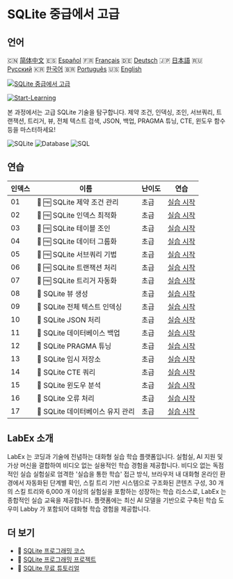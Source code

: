 # SQLite 중급에서 고급

## 언어

🇨🇳 [简体中文](README_zh.md) 🇪🇸 [Español](README_es.md) 🇫🇷 [Français](README_fr.md) 🇩🇪 [Deutsch](README_de.md) 🇯🇵 [日本語](README_ja.md) 🇷🇺 [Русский](README_ru.md) 🇰🇷 [한국어](README_ko.md) 🇧🇷 [Português](README_pt.md) 🇺🇸 [English](README.md) 

[![SQLite 중급에서 고급](https://cover-creator.labex.io/sqlite-intermediate-to-advanced.png?lang=ko)](https://labex.io/ko/courses/sqlite-intermediate-to-advanced)

[![Start-Learning](https://img.shields.io/badge/Start-Learning-whitesmoke?style=for-the-badge)](https://labex.io/ko/courses/sqlite-intermediate-to-advanced)

본 과정에서는 고급 SQLite 기술을 탐구합니다. 제약 조건, 인덱싱, 조인, 서브쿼리, 트랜잭션, 트리거, 뷰, 전체 텍스트 검색, JSON, 백업, PRAGMA 튜닝, CTE, 윈도우 함수 등을 마스터하세요!

![SQLite](https://img.shields.io/badge/SQLite-whitesmoke?style=for-the-badge&logo=sqlite)
![Database](https://img.shields.io/badge/Database-whitesmoke?style=for-the-badge&logo=database)
![SQL](https://img.shields.io/badge/SQL-whitesmoke?style=for-the-badge&logo=sql)


## 연습

|   인덱스 | 이름                              | 난이도   | 연습                                                                                                             |
|----------|-----------------------------------|----------|------------------------------------------------------------------------------------------------------------------|
|       01 | 📖 🆓 SQLite 제약 조건 관리       | 초급     | <a target='_blank' href='https://labex.io/ko/tutorials/sqlite-sqlite-constraint-management-552545'>실습 시작</a> |
|       02 | 📖 🆓 SQLite 인덱스 최적화        | 초급     | <a target='_blank' href='https://labex.io/ko/tutorials/sqlite-sqlite-index-optimization-552552'>실습 시작</a>    |
|       03 | 📖 🆓 SQLite 테이블 조인          | 초급     | <a target='_blank' href='https://labex.io/ko/tutorials/sqlite-sqlite-table-joining-552556'>실습 시작</a>         |
|       04 | 📖 🆓 SQLite 데이터 그룹화        | 초급     | <a target='_blank' href='https://labex.io/ko/tutorials/sqlite-sqlite-data-grouping-552547'>실습 시작</a>         |
|       05 | 📖 🆓 SQLite 서브쿼리 기법        | 초급     | <a target='_blank' href='https://labex.io/ko/tutorials/sqlite-sqlite-subquery-techniques-552555'>실습 시작</a>   |
|       06 | 📖 🆓 SQLite 트랜잭션 처리        | 초급     | <a target='_blank' href='https://labex.io/ko/tutorials/sqlite-sqlite-transaction-handling-552558'>실습 시작</a>  |
|       07 | 📖 🆓 SQLite 트리거 자동화        | 초급     | <a target='_blank' href='https://labex.io/ko/tutorials/sqlite-sqlite-trigger-automation-552559'>실습 시작</a>    |
|       08 | 📖  SQLite 뷰 생성                | 초급     | <a target='_blank' href='https://labex.io/ko/tutorials/sqlite-sqlite-view-creation-552560'>실습 시작</a>         |
|       09 | 📖  SQLite 전체 텍스트 인덱싱     | 초급     | <a target='_blank' href='https://labex.io/ko/tutorials/sqlite-sqlite-full-text-indexing-552551'>실습 시작</a>    |
|       10 | 📖  SQLite JSON 처리              | 초급     | <a target='_blank' href='https://labex.io/ko/tutorials/sqlite-sqlite-json-processing-552553'>실습 시작</a>       |
|       11 | 📖  SQLite 데이터베이스 백업      | 초급     | <a target='_blank' href='https://labex.io/ko/tutorials/sqlite-sqlite-database-backup-552548'>실습 시작</a>       |
|       12 | 📖  SQLite PRAGMA 튜닝            | 초급     | <a target='_blank' href='https://labex.io/ko/tutorials/sqlite-sqlite-pragma-tuning-552554'>실습 시작</a>         |
|       13 | 📖  SQLite 임시 저장소            | 초급     | <a target='_blank' href='https://labex.io/ko/tutorials/sqlite-sqlite-temporary-storage-552557'>실습 시작</a>     |
|       14 | 📖  SQLite CTE 쿼리               | 초급     | <a target='_blank' href='https://labex.io/ko/tutorials/sqlite-sqlite-cte-queries-552546'>실습 시작</a>           |
|       15 | 📖  SQLite 윈도우 분석            | 초급     | <a target='_blank' href='https://labex.io/ko/tutorials/sqlite-sqlite-window-analytics-552561'>실습 시작</a>      |
|       16 | 📖  SQLite 오류 처리              | 초급     | <a target='_blank' href='https://labex.io/ko/tutorials/sqlite-sqlite-error-handling-552550'>실습 시작</a>        |
|       17 | 📖  SQLite 데이터베이스 유지 관리 | 초급     | <a target='_blank' href='https://labex.io/ko/tutorials/sqlite-sqlite-database-maintenance-552549'>실습 시작</a>  |

## LabEx 소개

LabEx 는 코딩과 기술에 전념하는 대화형 실습 학습 플랫폼입니다. 실험실, AI 지원 및 가상 머신을 결합하여 비디오 없는 실용적인 학습 경험을 제공합니다. 비디오 없는 독점적인 실습 실험실로 엄격한 '실습을 통한 학습' 접근 방식, 브라우저 내 대화형 온라인 환경에서 자동화된 단계별 확인, 스킬 트리 기반 시스템으로 구조화된 콘텐츠 구성, 30 개의 스킬 트리와 6,000 개 이상의 실험실을 포함하는 성장하는 학습 리소스로, LabEx 는 종합적인 실습 교육을 제공합니다. 플랫폼에는 최신 AI 모델을 기반으로 구축된 학습 도우미 Labby 가 포함되어 대화형 학습 경험을 제공합니다.

## 더 보기

- 🔗 [SQLite 프로그래밍 코스](https://github.com/labex-labs/awesome-programming-courses)
- 🔗 [SQLite 프로그래밍 프로젝트](https://github.com/labex-labs/awesome-programming-projects)
- 🔗 [SQLite 무료 튜토리얼](https://github.com/labex-labs/sqlite-free-tutorials)

